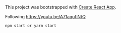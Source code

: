 This project was bootstrapped with [Create React App](https://github.com/facebookincubator/create-react-app).

Following https://youtu.be/A71aqufiNtQ 

`npm start or yarn start`
